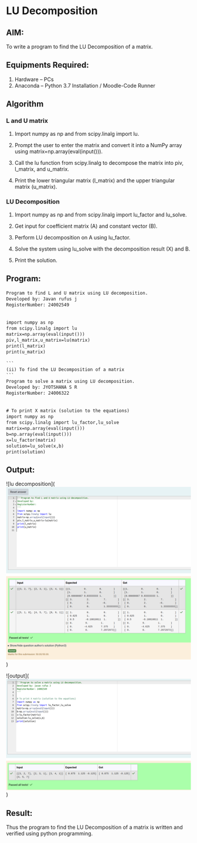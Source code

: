 # LU Decomposition 

## AIM:
To write a program to find the LU Decomposition of a matrix.

## Equipments Required:
1. Hardware – PCs
2. Anaconda – Python 3.7 Installation / Moodle-Code Runner

## Algorithm
### L and U matrix
1. Import numpy as np and from scipy.linalg import lu.

2. Prompt the user to enter the matrix and convert it into a NumPy array using matrix=np.array(eval(input())).

3. Call the lu function from scipy.linalg to decompose the matrix into piv, l_matrix, and u_matrix.

4. Print the lower triangular matrix (l_matrix) and the upper triangular matrix (u_matrix).

### LU Decomposition
1. Import numpy as np and from scipy.linalg import lu_factor and lu_solve.

2. Get input for coefficient matrix (A) and constant vector (B).

3. Perform LU decomposition on A using lu_factor.

4. Solve the system using lu_solve with the decomposition result (X) and B.

5. Print the solution.


## Program:
~~~
Program to find L and U matrix using LU decomposition.
Developed by: Javan rufus j
RegisterNumber: 24002549


import numpy as np
from scipy.linalg import lu
matrix=np.array(eval(input()))
piv,l_matrix,u_matrix=lu(matrix)
print(l_matrix)
print(u_matrix)

```
(ii) To find the LU Decomposition of a matrix
```
Program to solve a matrix using LU decomposition.
Developed by: JYOTSHANA S R
RegisterNumber: 24006322


# To print X matrix (solution to the equations)
import numpy as np
from scipy.linalg import lu_factor,lu_solve
matrix=np.array(eval(input()))
b=np.array(eval(input()))
x=lu_factor(matrix)
solution=lu_solve(x,b)
print(solution)

~~~

## Output:
![lu decomposition](![Alt text](<Screenshot from 2024-12-26 14-04-52.png>))

![output](![Alt text](<Screenshot from 2024-12-26 14-05-07.png>))


## Result:
Thus the program to find the LU Decomposition of a matrix is written and verified using python programming.


